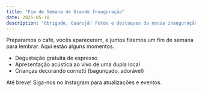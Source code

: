```yaml
---
title: "Fim de Semana de Grande Inauguração"
date: 2025-05-18
description: "Obrigado, Guarujá! Fotos e destaques da nossa inauguração."
---
```


Preparamos o café, vocês apareceram, e juntos fizemos um fim de semana para lembrar. Aqui estão alguns momentos.

- Degustação gratuita de espresso
- Apresentação acústica ao vivo de uma dupla local
- Crianças decorando cornetti (bagunçado, adorável)


Até breve! Siga-nos no Instagram para atualizações e eventos.
